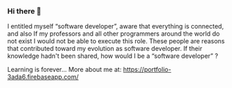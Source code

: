 ### Hi there 👋

I entitled myself “software developer”, aware that everything is connected, and also If my professors and all other programmers around the world do not exist I would not be able to execute this role.
These people are reasons that contributed toward my evolution as software developer. If their knowledge hadn't been shared, how would I be a “software developer” ?

Learning is forever... More about me at: https://portfolio-3ada6.firebaseapp.com/

<!--
**metiago/metiago** is a ✨ _special_ ✨ repository because its `README.md` (this file) appears on your GitHub profile.

Here are some ideas to get you started:

- 🔭 I’m currently working on ...
- 🌱 I’m currently learning ...
- 👯 I’m looking to collaborate on ...
- 🤔 I’m looking for help with ...
- 💬 Ask me about ...
- 📫 How to reach me: ...
- 😄 Pronouns: ...
- ⚡ Fun fact: ...
-->
